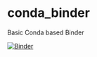 # conda_binder
Basic Conda based Binder

[![Binder](https://mybinder.org/badge_logo.svg)]([https://mybinder.org/v2/gh/elizaoser/shiny_template/py39_r40_shiny])
